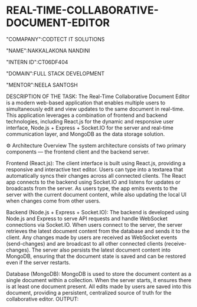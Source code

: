 # REAL-TIME-COLLABORATIVE-DOCUMENT-EDITOR
"COMAPANY":CODTECT IT SOLUTIONS

"NAME":NAKKALAKONA NANDINI

"INTERN ID":CT06DF404

"DOMAIN":FULL STACK DEVELOPMENT

"MENTOR":NEELA SANTOSH

DESCRIPTION OF THE TASK:
The Real-Time Collaborative Document Editor is a modern web-based application that enables multiple users to simultaneously edit and view updates to the same document in real-time. This application leverages a combination of frontend and backend technologies, including React.js for the dynamic and responsive user interface, Node.js + Express + Socket.IO for the server and real-time communication layer, and MongoDB as the data storage solution.

⚙️ Architecture Overview
The system architecture consists of two primary components — the frontend client and the backend server.

Frontend (React.js):
The client interface is built using React.js, providing a responsive and interactive text editor. Users can type into a textarea that automatically syncs their changes across all connected clients. The React app connects to the backend using Socket.IO and listens for updates or broadcasts from the server. As users type, the app emits events to the server with the current document content, while also updating the local UI when changes come from other users.

Backend (Node.js + Express + Socket.IO):
The backend is developed using Node.js and Express to serve API requests and handle WebSocket connections via Socket.IO. When users connect to the server, the server retrieves the latest document content from the database and sends it to the client. Any changes made by users are received as WebSocket events (send-changes) and are broadcast to all other connected clients (receive-changes). The server also persists the latest document content into MongoDB, ensuring that the document state is saved and can be restored even if the server restarts.

Database (MongoDB):
MongoDB is used to store the document content as a single document within a collection. When the server starts, it ensures there is at least one document present. All edits made by users are saved into this document, providing a persistent, centralized source of truth for the collaborative editor.
OUTPUT:
